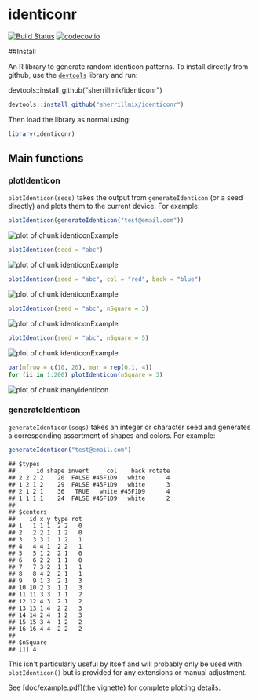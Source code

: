# identiconr



[![Build Status](https://travis-ci.org/sherrillmix/identiconr.svg?branch=master)](https://travis-ci.org/sherrillmix/identiconr)
[![codecov.io](https://codecov.io/github/sherrillmix/identiconr/coverage.svg?branch=master)](https://codecov.io/github/sherrillmix/identiconr?branch=master)

##Install

An R library to generate random identicon patterns. To install directly from github, use the [<code>devtools</code>](https://github.com/hadley/devtools) library and run:

devtools::install_github("sherrillmix/identiconr")

```r
devtools::install_github("sherrillmix/identiconr")
```
Then load the library as normal using:

```r
library(identiconr)
```

## Main functions
### plotIdenticon

<code>plotIdenticon(seqs)</code> takes the output from <code>generateIdenticon</code> (or a seed directly) and plots them to the current device. For example:


```r
plotIdenticon(generateIdenticon("test@email.com"))
```

![plot of chunk identiconExample](README_files/identiconExample-1.png)

```r
plotIdenticon(seed = "abc")
```

![plot of chunk identiconExample](README_files/identiconExample-2.png)

```r
plotIdenticon(seed = "abc", col = "red", back = "blue")
```

![plot of chunk identiconExample](README_files/identiconExample-3.png)

```r
plotIdenticon(seed = "abc", nSquare = 3)
```

![plot of chunk identiconExample](README_files/identiconExample-4.png)

```r
plotIdenticon(seed = "abc", nSquare = 5)
```

![plot of chunk identiconExample](README_files/identiconExample-5.png)


```r
par(mfrow = c(10, 20), mar = rep(0.1, 4))
for (ii in 1:200) plotIdenticon(nSquare = 3)
```

![plot of chunk manyIdenticon](README_files/manyIdenticon-1.png)


### generateIdenticon 

<code>generateIdenticon(seqs)</code> takes an integer or character seed and generates a corresponding assortment of shapes and colors. For example:


```r
generateIdenticon("test@email.com")
```

```
## $types
##      id shape invert     col    back rotate
## 2 2 2 2    20  FALSE #45F1D9   white      4
## 1 2 1 2    29  FALSE #45F1D9   white      3
## 2 1 2 1    36   TRUE   white #45F1D9      4
## 1 1 1 1    24  FALSE #45F1D9   white      2
## 
## $centers
##    id x y type rot
## 1   1 1 1  2 2   0
## 2   2 2 1  1 2   0
## 3   3 3 1  1 2   1
## 4   4 4 1  2 2   1
## 5   5 1 2  2 1   0
## 6   6 2 2  1 1   0
## 7   7 3 2  1 1   1
## 8   8 4 2  2 1   1
## 9   9 1 3  2 1   3
## 10 10 2 3  1 1   3
## 11 11 3 3  1 1   2
## 12 12 4 3  2 1   2
## 13 13 1 4  2 2   3
## 14 14 2 4  1 2   3
## 15 15 3 4  1 2   2
## 16 16 4 4  2 2   2
## 
## $nSquare
## [1] 4
```

This isn't particularly useful by itself and will probably only be used with `plotIdenticon()` but is provided for any extensions or manual adjustment.

See [doc/example.pdf](the vignette) for complete plotting details.

